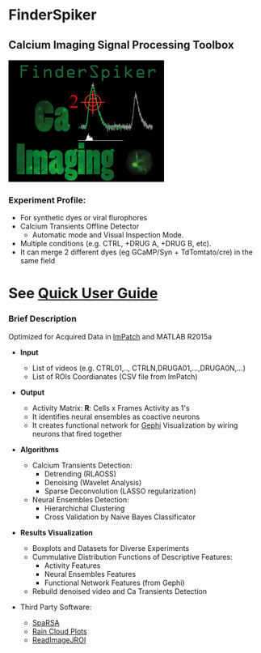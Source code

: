 # FinderSpiker

## Calcium Imaging Signal Processing Toolbox
![Logo](/figures/Logo_FinderSpiker.png)

### Experiment Profile:
* For synthetic dyes or viral flurophores
* Calcium Transients Offline Detector
  * Automatic mode and Visual Inspection Mode.
* Multiple conditions (e.g. CTRL, +DRUG A, +DRUG B, etc).
* It can merge 2 different dyes (eg GCaMP/Syn + TdTomtato/cre) in the same field

# See [**Quick User Guide**](http://htmlpreview.github.io/?https://github.com/vladscript/FinderSpiker/blob/master/html/USER_GUIDE.html)

### Brief Description
Optimized for Acquired Data in [ImPatch](http://impatch.ifc.unam.mx/) and MATLAB R2015a
* **Input**
  - List of videos (e.g. CTRL01,.., CTRLN,DRUGA01,...,DRUGA0N,...)
  - List of ROIs Coordianates (CSV file from ImPatch)
* **Output**
  - Activity Matrix: **R**: Cells x Frames Activity as 1's
  - It identifies neural ensembles as coactive neurons
  - It creates functional network for [Gephi](https://gephi.org/) Visualization by wiring neurons that fired together
* **Algorithms**
  - Calcium Transients Detection:
    - Detrending (RLAOSS)
    - Denoising (Wavelet Analysis)
    - Sparse Deconvolution (LASSO regularization)
  - Neural Ensembles Detection:
    - Hierarchichal Clustering
    - Cross Validation by Naive Bayes Classificator
* **Results Visualization**
  - Boxplots and Datasets for Diverse Experiments
  - Cummulative Distribution Functions of Descriptive Features:
    - Activity Features
    - Neural Ensembles Features
    - Functional Network Features (from Gephi)
  - Rebuild denoised video and Ca Transients Detection

* Third Party Software:
  - [SpaRSA](https://www.lx.it.pt/~mtf/SpaRSA/)
  - [Rain Cloud Plots](https://github.com/RainCloudPlots/RainCloudPlots)
  - [ReadImageJROI](https://www.github.com/DylanMuir/ReadImageJROI)
